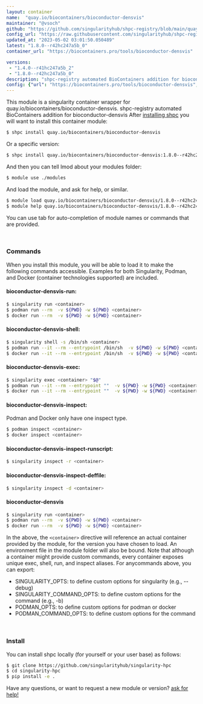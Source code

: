 ```yaml
---
layout: container
name:  "quay.io/biocontainers/bioconductor-densvis"
maintainer: "@vsoch"
github: "https://github.com/singularityhub/shpc-registry/blob/main/quay.io/biocontainers/bioconductor-densvis/container.yaml"
config_url: "https://raw.githubusercontent.com/singularityhub/shpc-registry/main/quay.io/biocontainers/bioconductor-densvis/container.yaml"
updated_at: "2023-05-02 03:01:50.050489"
latest: "1.8.0--r42hc247a5b_0"
container_url: "https://biocontainers.pro/tools/bioconductor-densvis"

versions:
 - "1.4.0--r41hc247a5b_2"
 - "1.8.0--r42hc247a5b_0"
description: "shpc-registry automated BioContainers addition for bioconductor-densvis"
config: {"url": "https://biocontainers.pro/tools/bioconductor-densvis", "maintainer": "@vsoch", "description": "shpc-registry automated BioContainers addition for bioconductor-densvis", "latest": {"1.8.0--r42hc247a5b_0": "sha256:ab9ef67509ad1c79e50c0db6eb69509eb01504304a3f52799de86cb51e790476"}, "tags": {"1.4.0--r41hc247a5b_2": "sha256:594159b6af145a90070412d0f1ebb3044f7ab1efdb982430ecdbb0f829764088", "1.8.0--r42hc247a5b_0": "sha256:ab9ef67509ad1c79e50c0db6eb69509eb01504304a3f52799de86cb51e790476"}, "docker": "quay.io/biocontainers/bioconductor-densvis"}
---
```


This module is a singularity container wrapper for quay.io/biocontainers/bioconductor-densvis.
shpc-registry automated BioContainers addition for bioconductor-densvis
After [installing shpc](#install) you will want to install this container module:


```bash
$ shpc install quay.io/biocontainers/bioconductor-densvis
```

Or a specific version:

```bash
$ shpc install quay.io/biocontainers/bioconductor-densvis:1.8.0--r42hc247a5b_0
```

And then you can tell lmod about your modules folder:

```bash
$ module use ./modules
```

And load the module, and ask for help, or similar.

```bash
$ module load quay.io/biocontainers/bioconductor-densvis/1.8.0--r42hc247a5b_0
$ module help quay.io/biocontainers/bioconductor-densvis/1.8.0--r42hc247a5b_0
```

You can use tab for auto-completion of module names or commands that are provided.

<br>

### Commands

When you install this module, you will be able to load it to make the following commands accessible.
Examples for both Singularity, Podman, and Docker (container technologies supported) are included.

#### bioconductor-densvis-run:

```bash
$ singularity run <container>
$ podman run --rm  -v ${PWD} -w ${PWD} <container>
$ docker run --rm  -v ${PWD} -w ${PWD} <container>
```

#### bioconductor-densvis-shell:

```bash
$ singularity shell -s /bin/sh <container>
$ podman run --it --rm --entrypoint /bin/sh  -v ${PWD} -w ${PWD} <container>
$ docker run --it --rm --entrypoint /bin/sh  -v ${PWD} -w ${PWD} <container>
```

#### bioconductor-densvis-exec:

```bash
$ singularity exec <container> "$@"
$ podman run --it --rm --entrypoint ""  -v ${PWD} -w ${PWD} <container> "$@"
$ docker run --it --rm --entrypoint ""  -v ${PWD} -w ${PWD} <container> "$@"
```

#### bioconductor-densvis-inspect:

Podman and Docker only have one inspect type.

```bash
$ podman inspect <container>
$ docker inspect <container>
```

#### bioconductor-densvis-inspect-runscript:

```bash
$ singularity inspect -r <container>
```

#### bioconductor-densvis-inspect-deffile:

```bash
$ singularity inspect -d <container>
```



#### bioconductor-densvis

```bash
$ singularity run <container>
$ podman run --rm  -v ${PWD} -w ${PWD} <container>
$ docker run --rm  -v ${PWD} -w ${PWD} <container>
```


In the above, the `<container>` directive will reference an actual container provided
by the module, for the version you have chosen to load. An environment file in the
module folder will also be bound. Note that although a container
might provide custom commands, every container exposes unique exec, shell, run, and
inspect aliases. For anycommands above, you can export:

 - SINGULARITY_OPTS: to define custom options for singularity (e.g., --debug)
 - SINGULARITY_COMMAND_OPTS: to define custom options for the command (e.g., -b)
 - PODMAN_OPTS: to define custom options for podman or docker
 - PODMAN_COMMAND_OPTS: to define custom options for the command

<br>

### Install

You can install shpc locally (for yourself or your user base) as follows:

```bash
$ git clone https://github.com/singularityhub/singularity-hpc
$ cd singularity-hpc
$ pip install -e .
```

Have any questions, or want to request a new module or version? [ask for help!](https://github.com/singularityhub/singularity-hpc/issues)
